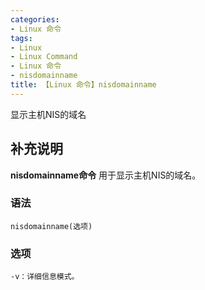 ```yaml
---
categories:
- Linux 命令
tags:
- Linux
- Linux Command
- Linux 命令
- nisdomainname
title: 【Linux 命令】nisdomainname
---
```


显示主机NIS的域名

## 补充说明

**nisdomainname命令** 用于显示主机NIS的域名。

###  语法

```shell
nisdomainname(选项)
```

###  选项

```shell
-v：详细信息模式。
```


<!-- Linux命令行搜索引擎：https://jaywcjlove.github.io/linux-command/ -->